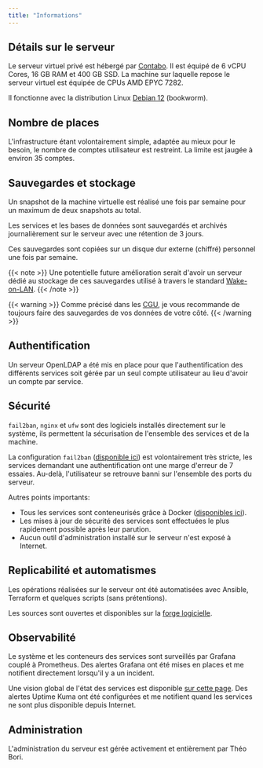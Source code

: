 ```yaml
---
title: "Informations"
---
```


## Détails sur le serveur

Le serveur virtuel privé est hébergé par [Contabo](https://contabo.com). Il est équipé de 6 vCPU Cores, 16 GB RAM et 400 GB SSD. La machine sur laquelle repose le serveur virtuel est équipée de CPUs AMD EPYC 7282.

Il fonctionne avec la distribution Linux [Debian 12](https://www.debian.org) (bookworm).

## Nombre de places

L'infrastructure étant volontairement simple, adaptée au mieux pour le besoin, le nombre de comptes utilisateur est restreint. La limite est jaugée à environ 35 comptes.

## Sauvegardes et stockage

Un snapshot de la machine virtuelle est réalisé une fois par semaine pour un maximum de deux snapshots au total.

Les services et les bases de données sont sauvegardés et archivés journalièrement sur le serveur avec une rétention de 3 jours.

Ces sauvegardes sont copiées sur un disque dur externe (chiffré) personnel une fois par semaine.

{{< note >}}
Une potentielle future amélioration serait d'avoir un serveur dédié au stockage de ces sauvegardes utilisé à travers le standard [Wake-on-LAN](https://fr.wikipedia.org/wiki/Wake-on-LAN).
{{< /note >}}

{{< warning >}}
Comme précisé dans les [CGU](/cgu/#conditions), je vous recommande de toujours faire des sauvegardes de vos données de votre côté.
{{< /warning >}}


## Authentification

Un serveur OpenLDAP a été mis en place pour que l'authentification des différents services soit gérée par un seul compte utilisateur au lieu d'avoir un compte par service.

## Sécurité

`fail2ban`, `nginx` et `ufw` sont des logiciels installés directement sur le système, ils permettent la sécurisation de l'ensemble des services et de la machine.

La configuration `fail2ban` ([disponible ici](https://git.theobori.cafe/theobori.cafe/ansible-playbook/src/branch/main/roles/security/files/fail2ban/jail.d)) est volontairement très stricte, les services demandant une authentification ont une marge d'erreur de 7 essaies. Au-delà, l'utilisateur se retrouve banni sur l'ensemble des ports du serveur.

Autres points importants:
- Tous les services sont conteneurisés grâce à Docker ([disponibles ici](https://git.theobori.cafe/theobori.cafe/ansible-playbook/src/branch/main/roles/services/files)).
- Les mises à jour de sécurité des services sont effectuées le plus rapidement possible après leur parution.
- Aucun outil d'administration installé sur le serveur n'est exposé à Internet.

## Replicabilité et automatismes

Les opérations réalisées sur le serveur ont été automatisées avec Ansible, Terraform et quelques scripts (sans prétentions).

Les sources sont ouvertes et disponibles sur la [forge logicielle](https://git.theobori.cafe/theobori.cafe).

## Observabilité

Le système et les conteneurs des services sont surveillés par Grafana couplé à Prometheus. Des alertes Grafana ont été mises en places et me notifient directement lorsqu'il y a un incident.

Une vision global de l'état des services est disponible [sur cette page](https://status.theobori.cafe). Des alertes Uptime Kuma ont été configurées et me notifient quand les services ne sont plus disponible depuis Internet.

## Administration

L'administration du serveur est gérée activement et entièrement par Théo Bori.

